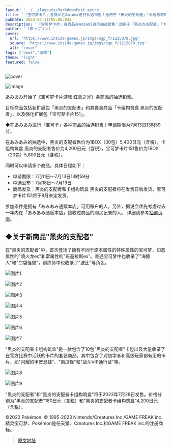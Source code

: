 ```yaml
---
layout: '../../layouts/MarkdownPost.astro'
title: '『宝可梦卡片』各商品在AmiAmi进行抽选销售！适用于「黑炎的支配者」「卡组构筑BOX」「宝可梦卡片151」'
pubDate: 2023-07-11T05:00:04Z
description: '『宝可梦卡片』各商品在AmiAmi进行抽选销售！适用于「黑炎的支配者」「卡组构筑BOX」「宝可梦卡片151」'
author: '《茶っプリン》'
cover:
  url: 'https://www.inside-games.jp/imgs/ogp_f/1215079.jpg'
  square: 'https://www.inside-games.jp/imgs/ogp_f/1215079.jpg'
  alt: "cover"
tags: ["news","游戏"]
theme: 'light'
featured: false
---
```


![cover](https://www.inside-games.jp/imgs/ogp_f/1215079.jpg)

![image](https://www.inside-games.jp/imgs/zoom/1215080.jpg)

あみあみ开始了《宝可梦卡片游戏 红蓝之光》各商品的抽选销售。

目标商品包括新扩展包「黑炎的支配者」和其套装商品「卡组构筑盒 黑炎的支配者」，以及强化扩展包「宝可梦卡片151」。

◆在あみあみ进行「宝可卡」各种商品的抽选销售！申请期限为7月13日13时59分。

在あみあみ的抽选中，黑炎的支配者售价为1BOX（30包）5,400日元（含税），卡组构筑盒 黑炎的支配者售价为4,200日元（含税），宝可梦卡片151售价为1BOX（20包）5,800日元（含税）。

同时可以申请多个商品。具体日程如下：

- 申请期限：7月11日～7月13日13时59分
- 中选公布：7月18日～7月19日
- 商品发货：黑炎的支配者和卡组构筑盒 黑炎的支配者将在发售日后发货，宝可梦卡片151将于8月未定发货。

参加条件是拥有「あみあみ通贩本店」可用账户的人。另外，据说会优先考虑过去一年内在「あみあみ通贩本店」接收过商品的购买记录的人。
详细请参考<a target="_blank" rel="noopener noreferrer nofollow" href="https://form.amiami.jp/draw20230711">抽選页面</a>。</p>

## ◆关于新商品"黑炎的支配者"

在"黑炎的支配者"中，首次登场了拥有不同于原本属性的特殊属性的宝可梦，如恶属性的"喷火龙ex"和雷属性的"班基拉斯ex"。普通宝可梦中也收录了"海豚人"和"口袋怪兽"，训练师中也收录了"波比"等角色。

![图片1](https://www.inside-games.jp/imgs/zoom/1215066.jpg)

![图片2](https://www.inside-games.jp/imgs/zoom/1215070.jpg)

![图片3](https://www.inside-games.jp/imgs/zoom/1215069.jpg)

![图片4](https://www.inside-games.jp/imgs/zoom/1215068.jpg)

![图片5](https://www.inside-games.jp/imgs/zoom/1215067.jpg)

![图片6](https://www.inside-games.jp/imgs/zoom/1215072.jpg)

![图片7](https://www.inside-games.jp/imgs/zoom/1215071.jpg)

"黑炎的支配者卡组构筑盒"是一款包含了10包"黑炎的支配者"卡包以及大量收录了在官方比赛中活跃的卡片的套装商品。其中包含了对初学者和高级玩家都有用的卡片，如"闪耀的甲贺忍蛙"、"南瓜怪"和"战斗VIP通行证"等。

![图片8](https://www.inside-games.jp/imgs/zoom/1215075.png)

![图片9](https://www.inside-games.jp/imgs/zoom/1215076.png)

"黑炎的支配者"和"黑炎的支配者卡组构筑盒"将于2023年7月28日发售。价格分别为"黑炎的支配者"180日元（含税）和"黑炎的支配者卡组构筑盒"4,200日元（含税）。

©2023 Pokémon.   © 1995-2023 Nintendo/Creatures Inc./GAME FREAK inc.
精灵宝可梦、Pokémon是任天堂、Creatures Inc.和GAME FREAK inc.的注册商标。

>[原文地址](https://www.inside-games.jp/article/2023/07/11/147135.html)  